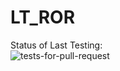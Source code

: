 # LT_ROR

Status of Last Testing:<br>
![tests-for-pull-request](https://github.com/amveng/LT_ROR/workflows/tests-for-pull-request/badge.svg?branch=dev)
